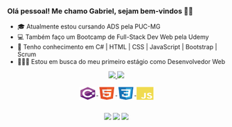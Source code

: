 ### Olá pessoal! Me chamo Gabriel, sejam bem-vindos ✌🏻

-  🎓  Atualmente estou cursando ADS pela PUC-MG
-  💻  Também faço um Bootcamp de Full-Stack Dev Web pela Udemy
-  📌  Tenho conhecimento em C# | HTML | CSS | JavaScript | Bootstrap | Scrum
-  👨🏻‍💻  Estou em busca do meu primeiro estágio como Desenvolvedor Web

<div align="center">
  <a href="https://github.com/Gabriel-Alisson">
  <img height="150em" src="https://github-readme-stats.vercel.app/api?username=Gabriel-Alisson&show_icons=true&theme=dracula&include_all_commits=true&count_private=true"/>
  <img height="100em" src="https://github-readme-stats.vercel.app/api/top-langs/?username=Gabriel-Alisson&layout=compact&langs_count=7&theme=dracula"/>
</div>

<div align="center" style="display: inline_block"><br>
 <img align="center" alt="Rafa-Csharp" height="30" width="40" src="https://raw.githubusercontent.com/devicons/devicon/master/icons/csharp/csharp-original.svg">
 <img align="center" alt="Rafa-HTML" height="30" width="40" src="https://raw.githubusercontent.com/devicons/devicon/master/icons/html5/html5-original.svg">
 <img align="center" alt="Rafa-CSS" height="30" width="40" src="https://raw.githubusercontent.com/devicons/devicon/master/icons/css3/css3-original.svg">
 <img align="center" alt="Rafa-Js" height="30" width="40" src="https://raw.githubusercontent.com/devicons/devicon/master/icons/javascript/javascript-plain.svg">
</div>

##
<div align="center">
  <a href = "mailto:gabriel.alioliv@gmail.com"><img src="https://img.shields.io/badge/Gmail-D14836?style=for-the-badge&logo=gmail&logoColor=white" target="_blank"></a>
  <a href="https://www.linkedin.com/in/gabriel-oliveira-frontend/" target="_blank"><img src="https://img.shields.io/badge/-LinkedIn-%230077B5?style=for-the-badge&logo=linkedin&logoColor=white" target="_blank"></a> 
  <a href="https://instagram.com/gaolivrr_" target="_blank"><img src="https://img.shields.io/badge/-Instagram-%23E4405F?style=for-the-badge&logo=instagram&logoColor=white" target="_blank"></a>
  </div>
